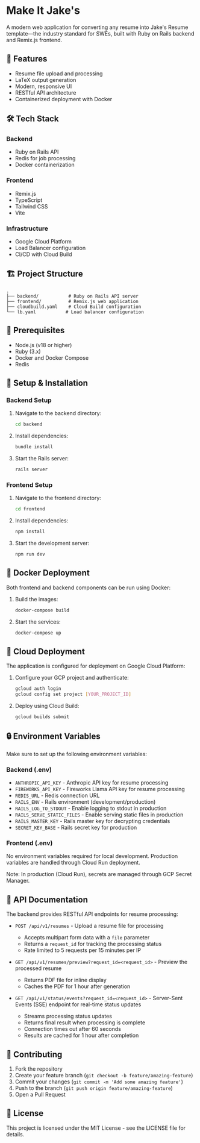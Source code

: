 # Make It Jake's

A modern web application for converting any resume into Jake's Resume template—the industry standard for SWEs, built with Ruby on Rails backend and Remix.js frontend.

## 🚀 Features

- Resume file upload and processing
- LaTeX output generation
- Modern, responsive UI
- RESTful API architecture
- Containerized deployment with Docker

## 🛠️ Tech Stack

### Backend
- Ruby on Rails API
- Redis for job processing
- Docker containerization

### Frontend
- Remix.js
- TypeScript
- Tailwind CSS
- Vite

### Infrastructure
- Google Cloud Platform
- Load Balancer configuration
- CI/CD with Cloud Build

## 🏗️ Project Structure

```
.
├── backend/           # Ruby on Rails API server
├── frontend/          # Remix.js web application
├── cloudbuild.yaml    # Cloud Build configuration
└── lb.yaml           # Load balancer configuration
```

## 🚦 Prerequisites

- Node.js (v18 or higher)
- Ruby (3.x)
- Docker and Docker Compose
- Redis

## 🔧 Setup & Installation

### Backend Setup

1. Navigate to the backend directory:
   ```bash
   cd backend
   ```

2. Install dependencies:
   ```bash
   bundle install
   ```

3. Start the Rails server:
   ```bash
   rails server
   ```

### Frontend Setup

1. Navigate to the frontend directory:
   ```bash
   cd frontend
   ```

2. Install dependencies:
   ```bash
   npm install
   ```

3. Start the development server:
   ```bash
   npm run dev
   ```

## 🐳 Docker Deployment

Both frontend and backend components can be run using Docker:

1. Build the images:
   ```bash
   docker-compose build
   ```

2. Start the services:
   ```bash
   docker-compose up
   ```

## 🚀 Cloud Deployment

The application is configured for deployment on Google Cloud Platform:

1. Configure your GCP project and authenticate:
   ```bash
   gcloud auth login
   gcloud config set project [YOUR_PROJECT_ID]
   ```

2. Deploy using Cloud Build:
   ```bash
   gcloud builds submit
   ```

## 🔒 Environment Variables

Make sure to set up the following environment variables:

### Backend (.env)
- `ANTHROPIC_API_KEY` - Anthropic API key for resume processing
- `FIREWORKS_API_KEY` - Fireworks Llama API key for resume processing
- `REDIS_URL` - Redis connection URL
- `RAILS_ENV` - Rails environment (development/production)
- `RAILS_LOG_TO_STDOUT` - Enable logging to stdout in production
- `RAILS_SERVE_STATIC_FILES` - Enable serving static files in production
- `RAILS_MASTER_KEY` - Rails master key for decrypting credentials
- `SECRET_KEY_BASE` - Rails secret key for production

### Frontend (.env)
No environment variables required for local development. Production variables are handled through Cloud Run deployment.

Note: In production (Cloud Run), secrets are managed through GCP Secret Manager.

## 📝 API Documentation

The backend provides RESTful API endpoints for resume processing:

- `POST /api/v1/resumes` - Upload a resume file for processing
  - Accepts multipart form data with a `file` parameter
  - Returns a `request_id` for tracking the processing status
  - Rate limited to 5 requests per 15 minutes per IP

- `GET /api/v1/resumes/preview?request_id=<request_id>` - Preview the processed resume
  - Returns PDF file for inline display
  - Caches the PDF for 1 hour after generation

- `GET /api/v1/status/events?request_id=<request_id>` - Server-Sent Events (SSE) endpoint for real-time status updates
  - Streams processing status updates
  - Returns final result when processing is complete
  - Connection times out after 60 seconds
  - Results are cached for 1 hour after completion

## 🤝 Contributing

1. Fork the repository
2. Create your feature branch (`git checkout -b feature/amazing-feature`)
3. Commit your changes (`git commit -m 'Add some amazing feature'`)
4. Push to the branch (`git push origin feature/amazing-feature`)
5. Open a Pull Request

## 📄 License

This project is licensed under the MIT License - see the LICENSE file for details. 